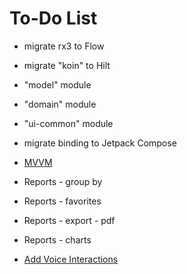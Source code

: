 To-Do List
====

* migrate rx3 to Flow
* migrate "koin" to Hilt
* "model" module
* "domain" module
* "ui-common" module
* migrate binding to Jetpack Compose

* [MVVM](https://developer.android.com/topic/libraries/architecture/viewmodel.html)
* Reports - group by
* Reports - favorites
* Reports - export - pdf
* Reports - charts
* [Add Voice Interactions](https://codelabs.developers.google.com/codelabs/voice-interaction/index.html)
